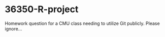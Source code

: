 # 36350-R-project

Homework question for a CMU class needing to utilize Git publicly. Please ignore...
